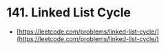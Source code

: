 # 141. Linked List Cycle

- [https://leetcode.com/problems/linked-list-cycle/](https://leetcode.com/problems/linked-list-cycle/)
